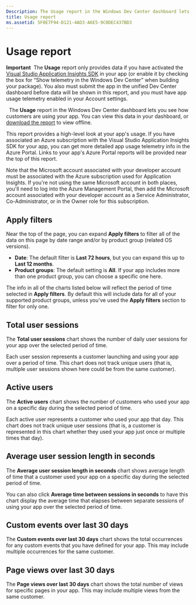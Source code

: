 ```yaml
---
Description: The Usage report in the Windows Dev Center dashboard lets you see how customers are using your app.
title: Usage report
ms.assetid: 5F0E7F94-D121-4AD3-A6E5-9C0DEC437BD3
---
```


# Usage report


**Important**  The **Usage** report only provides data if you have activated the [Visual Studio Application Insights SDK](http://go.microsoft.com/fwlink/?LinkId=615086) in your app (or enable it by checking the box for “Show telemetry in the Windows Dev Center” when building your package). You also must submit the app in the unified Dev Center dashboard before data will be shown in this report, and you must have app usage telemetry enabled in your Account settings.

 
The **Usage** report in the Windows Dev Center dashboard lets you see how customers are using your app. You can view this data in your dashboard, or [download the report](download-analytic-reports.md) to view offline.

This report provides a high-level look at your app's usage. If you have associated an Azure subscription with the Visual Studio Application Insights SDK for your app, you can get more detailed app usage telemetry info in the Azure Portal. Links to your app's Azure Portal reports will be provided near the top of this report.


Note that the Microsoft account associated with your developer account must be associated with the Azure subscription used for Application Insights. If you're not using the same Microsoft account in both places, you'll need to log into the Azure Management Portal, then add the Microsoft account associated with your developer account as a Service Administrator, Co-Administrator, or in the Owner role for this subscription.

## Apply filters


Near the top of the page, you can expand **Apply filters** to filter all of the data on this page by date range and/or by product group (related OS versions).

-   **Date**: The default filter is **Last 72 hours**, but you can expand this up to **Last 12 months**.
-   **Product groups**: The default setting is **All**. If your app includes more than one product group, you can choose a specific one here.

The info in all of the charts listed below will reflect the period of time selected in **Apply filters**. By default this will include data for all of your supported product groups, unless you've used the **Apply filters** section to filter for only one.

## Total user sessions


The **Total user sessions** chart shows the number of daily user sessions for your app over the selected period of time.

Each user session represents a customer launching and using your app over a period of time. This chart does not track unique users (that is, multiple user sessions shown here could be from the same customer).

## Active users


The **Active users** chart shows the number of customers who used your app on a specific day during the selected period of time.

Each active user represents a customer who used your app that day. This chart does not track unique user sessions (that is, a customer is represented in this chart whether they used your app just once or multiple times that day).

## Average user session length in seconds


The **Average user session length in seconds** chart shows average length of time that a customer used your app on a specific day during the selected period of time.

You can also click **Average time between sessions in seconds** to have this chart display the average time that elapses between separate sessions of using your app over the selected period of time.

## Custom events over last 30 days


The **Custom events over last 30 days** chart shows the total occurrences for any custom events that you have defined for your app. This may include multiple occurrences for the same customer.

## Page views over last 30 days


The **Page views over last 30 days** chart shows the total number of views for specific pages in your app. This may include multiple views from the same customer.

 

 




